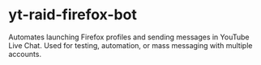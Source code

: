 # yt-raid-firefox-bot
Automates launching Firefox profiles and sending messages in YouTube Live Chat. Used for testing, automation, or mass messaging with multiple accounts.
